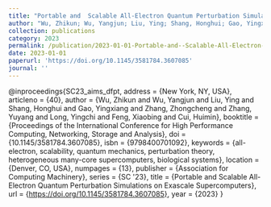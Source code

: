 ```yaml
---
title: "Portable and  Scalable All-Electron Quantum Perturbation Simulations on Exascale Supercomputers"
author: "Wu, Zhikun; Wu, Yangjun; Liu, Ying; Shang, Honghui; Gao, Yingxiang; Zhang, Zhongcheng; Zhang, Yuyang; Long, Yingchi; Feng, Xiaobing; Cui, Huimin"
collection: publications
category: 2023
permalink: /publication/2023-01-01-Portable-and--Scalable-All-Electron-Quantum-Perturbation-Simulations-on-Exascale-Supercomputers
date: 2023-01-01
paperurl: 'https://doi.org/10.1145/3581784.3607085'
journal: ''
---
```

@inproceedings{SC23_aims_dfpt,
 address = {New York, NY, USA},
 articleno = {40},
 author = {Wu, Zhikun and Wu, Yangjun and Liu, Ying and Shang, Honghui and Gao, Yingxiang and Zhang, Zhongcheng and Zhang, Yuyang and Long, Yingchi and Feng, Xiaobing and Cui, Huimin},
 booktitle = {Proceedings of the International Conference for High Performance Computing, Networking, Storage and Analysis},
 doi = {10.1145/3581784.3607085},
 isbn = {9798400701092},
 keywords = {all-electron, scalability, quantum mechanics, perturbation theory, heterogeneous many-core supercomputers, biological systems},
 location = {Denver, CO, USA},
 numpages = {13},
 publisher = {Association for Computing Machinery},
 series = {SC '23},
 title = {Portable and  Scalable All-Electron Quantum Perturbation Simulations on Exascale Supercomputers},
 url = {https://doi.org/10.1145/3581784.3607085},
 year = {2023}
}
